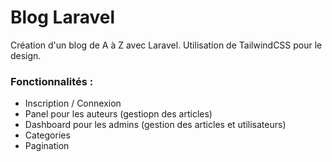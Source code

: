 # Blog Laravel
Création d'un blog de A à Z avec Laravel.
Utilisation de TailwindCSS pour le design.

### Fonctionnalités :
  - Inscription / Connexion
  - Panel pour les auteurs (gestiopn des articles)
  - Dashboard pour les admins (gestion des articles et utilisateurs)
  - Categories
  - Pagination
